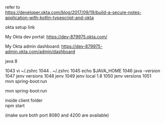 refer to   
https://developer.okta.com/blog/2017/09/19/build-a-secure-notes-application-with-kotlin-typescript-and-okta

okta setup link


My Okta dev portal: https://dev-879975.okta.com/

My Okta admin dashboard: https://dev-879975-admin.okta.com/admin/dashboard  

java 8

1043  vi ~/.zshrc
 1044  . ~/.zshrc
 1045  echo $JAVA_HOME
 1046  java -version
 1047  jenv versions
 1048  jenv 
 1049  jenv local 1.8
 1050  jenv versions
 1051  mvn spring-boot:run

mvn spring-boot:run

inside client folder  
npm  start

(make sure both port 8080 and 4200 are available)
